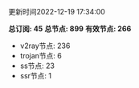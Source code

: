 更新时间2022-12-19 17:34:00

**总订阅: 45**
**总节点: 899**
**有效节点: 266**
- v2ray节点: 236
- trojan节点: 6
- ss节点: 23
- ssr节点: 1
